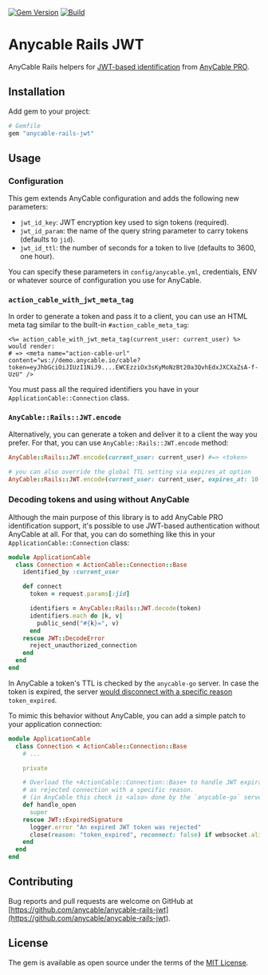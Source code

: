 [![Gem Version](https://badge.fury.io/rb/anycable-rails-jwt.svg)](https://rubygems.org/gems/anycable-rails-jwt)
[![Build](https://github.com/anycable/anycable-rails-jwt/workflows/Build/badge.svg)](https://github.com/anycable/anycable-rails-jwt/actions)

# Anycable Rails JWT

AnyCable Rails helpers for [JWT-based identification](https://docs.anycable.io/anycable-go/jwt_identification) from [AnyCable PRO][pro].

## Installation

Add gem to your project:

```ruby
# Gemfile
gem "anycable-rails-jwt"
```

## Usage

### Configuration

This gem extends AnyCable configuration and adds the following new parameters:

- `jwt_id_key`: JWT encryption key used to sign tokens (required).
- `jwt_id_param`: the name of the query string parameter to carry tokens (defaults to `jid`).
- `jwt_id_ttl`: the number of seconds for a token to live (defaults to 3600, one hour).

You can specify these parameters in `config/anycable.yml`, credentials, ENV or whatever source of configuration you use for AnyCable.

### `action_cable_with_jwt_meta_tag`

In order to generate a token and pass it to a client, you can use an HTML meta tag similar to the built-in `#action_cable_meta_tag`:

```erb
<%= action_cable_with_jwt_meta_tag(current_user: current_user) %> would render:
# => <meta name="action-cable-url" content="ws://demo.anycable.io/cable?token=eyJhbGciOiJIUzI1NiJ9....EWCEzziOx3sKyMoNzBt20a3QvhEdxJXCXaZsA-f-UzU" />
```

You must pass all the required identifiers you have in your `ApplicationCable::Connection` class.

### `AnyCable::Rails::JWT.encode`

Alternatively, you can generate a token and deliver it to a client the way you prefer. For that, you can use `AnyCable::Rails::JWT.encode` method:

```ruby
AnyCable::Rails::JWT.encode(current_user: current_user) #=> <token>

# you can also override the global TTL setting via expires_at option
AnyCable::Rails::JWT.encode(current_user: current_user, expires_at: 10.minutes.from_now)
```

### Decoding tokens and using without AnyCable

Although the main purpose of this library is to add AnyCable PRO identification support, it's possible to use JWT-based authentication without AnyCable at all. For that, you can do something like this in your `ApplicationCable::Connection` class:

```ruby
module ApplicationCable
  class Connection < ActionCable::Connection::Base
    identified_by :current_user

    def connect
      token = request.params[:jid]

      identifiers = AnyCable::Rails::JWT.decode(token)
      identifiers.each do |k, v|
        public_send("#{k}=", v)
      end
    rescue JWT::DecodeError
      reject_unauthorized_connection
    end
  end
end
```

In AnyCable a token's TTL is checked by the `anycable-go` server. In case the token is expired, the server [would disconnect with a specific reason](https://anycable.io/blog/jwt-identification-and-hot-streams/) `token_expired`.

To mimic this behavior without AnyCable, you can add a simple patch to your application connection:

```ruby
module ApplicationCable
  class Connection < ActionCable::Connection::Base
    # ...

    private

    # Overload the +ActionCable::Connection::Base+ to handle JWT expiration
    # as rejected connection with a specific reason.
    # (in AnyCable this check is <also> done by the `anycable-go` server).
    def handle_open
      super
    rescue JWT::ExpiredSignature
      logger.error "An expired JWT token was rejected"
      close(reason: "token_expired", reconnect: false) if websocket.alive?
    end
  end
end
```

## Contributing

Bug reports and pull requests are welcome on GitHub at [https://github.com/anycable/anycable-rails-jwt](https://github.com/anycable/anycable-rails-jwt).

## License

The gem is available as open source under the terms of the [MIT License](http://opensource.org/licenses/MIT).

[pro]: https://anycable.io/#pro
